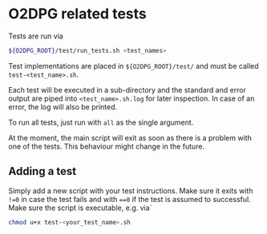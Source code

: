 # O2DPG related tests

Tests are run via
```bash
${O2DPG_ROOT}/test/run_tests.sh <test_names>
```

Test implementations are placed in `${O2DPG_ROOT}/test/` and must be called `test-<test_name>.sh`.

Each test will be executed in a sub-directory and the standard and error output are piped into `<test_name>.sh.log` for later inspection. In case of an error, the log will also be printed.

To run all tests, just run with `all` as the single argument.

At the moment, the main script will exit as soon as there is a problem with one of the tests. This behaviour might change in the future.

## Adding a test

Simply add a new script with your test instructions. Make sure it exits with `!=0` in case the test fails and with `==0` if the test is assumed to successful. Make sure the script is executable, e.g. via`
```bash
chmod u+x test-<your_test_name>.sh
```

